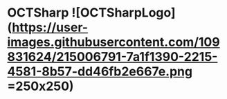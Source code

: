 # OCTSharp ![OCTSharpLogo](https://user-images.githubusercontent.com/109831624/215006791-7a1f1390-2215-4581-8b57-dd46fb2e667e.png =250x250)


